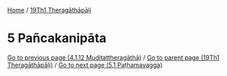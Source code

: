 
[Home](/) / [19Th1 Theragāthāpāḷi](../19Th1.md)

# 5 Pañcakanipāta


[Go to previous page (4.1.12 Muditattheragāthā)](4/4.1/4.1.12.md) / [Go to parent page (19Th1 Theragāthāpāḷi)](0.md) / [Go to next page (5.1 Paṭhamavagga)](5/5.1.md)


